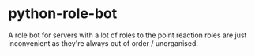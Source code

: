 # python-role-bot
A role bot for servers with a lot of roles to the point reaction roles are just inconvenient as they're always out of order / unorganised.
